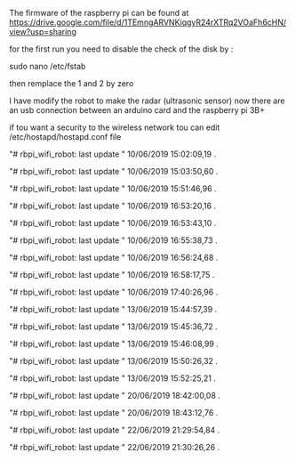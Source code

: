 The firmware of the raspberry pi can be found at https://drive.google.com/file/d/1TEmngARVNKiqgyR24rXTRq2VOaFh6cHN/view?usp=sharing

for the first run you need to disable the check of the disk by :

sudo nano /etc/fstab

then remplace the 1 and 2 by zero

I have modify the robot to make the radar (ultrasonic sensor) now there are an usb connection between an arduino card and the raspberry pi 3B+ 

if tou want a security to the wireless network tou can edit /etc/hostapd/hostapd.conf file

"# rbpi_wifi_robot: last update " 10/06/2019 15:02:09,19 . 
 
"# rbpi_wifi_robot: last update " 10/06/2019 15:03:50,60 . 
 
"# rbpi_wifi_robot: last update " 10/06/2019 15:51:46,96 . 
 
"# rbpi_wifi_robot: last update " 10/06/2019 16:53:20,16 . 
 
"# rbpi_wifi_robot: last update " 10/06/2019 16:53:43,10 . 
 
"# rbpi_wifi_robot: last update " 10/06/2019 16:55:38,73 . 
 
"# rbpi_wifi_robot: last update " 10/06/2019 16:56:24,68 . 
 
"# rbpi_wifi_robot: last update " 10/06/2019 16:58:17,75 . 
 
"# rbpi_wifi_robot: last update " 10/06/2019 17:40:26,96 . 
 
"# rbpi_wifi_robot: last update " 13/06/2019 15:44:57,39 . 
 
"# rbpi_wifi_robot: last update " 13/06/2019 15:45:36,72 . 
 
"# rbpi_wifi_robot: last update " 13/06/2019 15:46:08,99 . 
 
"# rbpi_wifi_robot: last update " 13/06/2019 15:50:26,32 . 
 
"# rbpi_wifi_robot: last update " 13/06/2019 15:52:25,21 . 
 
"# rbpi_wifi_robot: last update " 20/06/2019 18:42:00,08 . 
 
"# rbpi_wifi_robot: last update " 20/06/2019 18:43:12,76 . 
 
"# rbpi_wifi_robot: last update " 22/06/2019 21:29:54,84 . 
 
"# rbpi_wifi_robot: last update " 22/06/2019 21:30:26,26 . 
 
